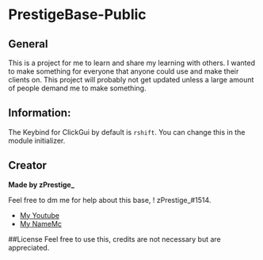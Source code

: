 # PrestigeBase-Public

## General 
This is a project for me to learn and share my learning with others. I wanted to make something for everyone that anyone could use and make their clients on.
This project will probably not get updated unless a large amount of people demand me to make something.

## Information:
The Keybind for ClickGui by default is `rshift`. You can change this in the module initializer. 

## Creator
**Made by zPrestige_**

Feel free to dm me for help about this base, ! zPrestige_#1514.
* [My Youtube](https://www.youtube.com/channel/UCQTNW6i3K5nSFw7-fvnJ90A)
* [My NameMc](https://namemc.com/profile/zPrestige_.1)

##License
Feel free to use this, credits are not necessary but are appreciated.